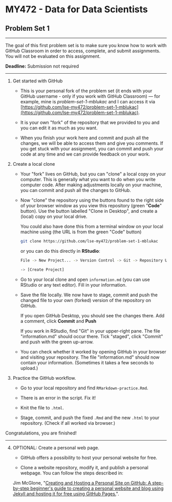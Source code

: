 
# MY472 - Data for Data Scientists

## Problem Set 1
---

The goal of this first problem set is to make sure you know how to work with GitHub Classroom in order to access, complete, and submit assignments. You will not be evaluated on this assignment.

**Deadline:** Submission not required

---

1. Get started with GitHub

    *  This is your personal fork of the problem set (it ends with your GitHub username - only if you work with GitHub Classroom) — for example, mine is _problem-set-1-mblukac_ and I can access it via [https://github.com/lse-my472/problem-set-1-mblukac](https://github.com/lse-my472/problem-set-1-mblukac).
    
    *  It is your own "fork" of the repository that we provided to you and you can edit it as much as you want.
    
    *  When you finish your work here and commit and push all the changes, we will be able to access them and give you comments. If you get stuck with your assignment, you can commit and push your code at any time and we can provide feedback on your work.
  
2. Create a local clone

    *  Your "fork" lives on GitHub, but you can "clone" a local copy on your computer. This is generally what you want to do when you write computer code. After making adjustments locally on your machine, you can commit and push all the changes to GitHub.
    
    *  Now "clone" the repository using the buttons found to the right side of your browser window as you view this repository (green "__Code__" button).  Use the button labelled "Clone in Desktop", and create a (local) copy on your local drive.
    
        You could also have done this from a terminal window on your local machine using (the URL is from the green "Code" button)
        
        ```bash
        git clone https://github.com/lse-my472/problem-set-1-mblukac
        ```
        
        or you can do this directly in __RStudio__: 
        
        ```bash
        File -> New Project... -> Version Control -> Git -> Repository URL: [paste the URL]
        
        -> [Create Project]
        ```
  
  
    *  Go to your local clone and open `information.md` (you can use RStudio or any text editor). Fill in your information.
    
    *  Save the file locally. We now have to stage, commit and push the changed file to your own (forked) version of the repository on GitHub.
    
         If you open GitHub Desktop, you should see the changes there. Add a comment, click **Commit** and **Push**
         
         If you work in RStudio, find "Git" in your upper-right pane. The file "information.md" should occur there. Tick "staged", click "Commit" and push with the green up-arrow.
         
    *  You can check whether it worked by opening GitHub in your browser and visiting your repository. The file "information.md" should now contain your information. (Sometimes it takes a few seconds to upload.)
  
3. Practice the GitHub workflow.

    *  Go to your local repository and find `RMarkdown-practice.Rmd`.
    
    *  There is an error in the script. Fix it!
    
    *  Knit the file to `.html`.
    
    *  Stage, commit, and push the fixed `.Rmd` and the new `.html` to your repository. (Check if all worked via browser.)    

Congratulations, you are finished!

---

4.  OPTIONAL: Create a personal web page.

    *  GitHub offers a possibility to host your personal website for free.

    *  Clone a website repository, modify it, and publish a personal webpage.  You can follow the steps described in:

    Jim McGlone, "[Creating and Hosting a Personal Site on GitHub:
     A step-by-step beginner's guide to creating a personal website and blog using Jekyll and hosting it for free using GitHub Pages.](http://jmcglone.com/guides/github-pages/)".
